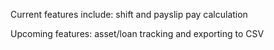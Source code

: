 Current features include: shift and payslip pay calculation

Upcoming features: asset/loan tracking and exporting to CSV
